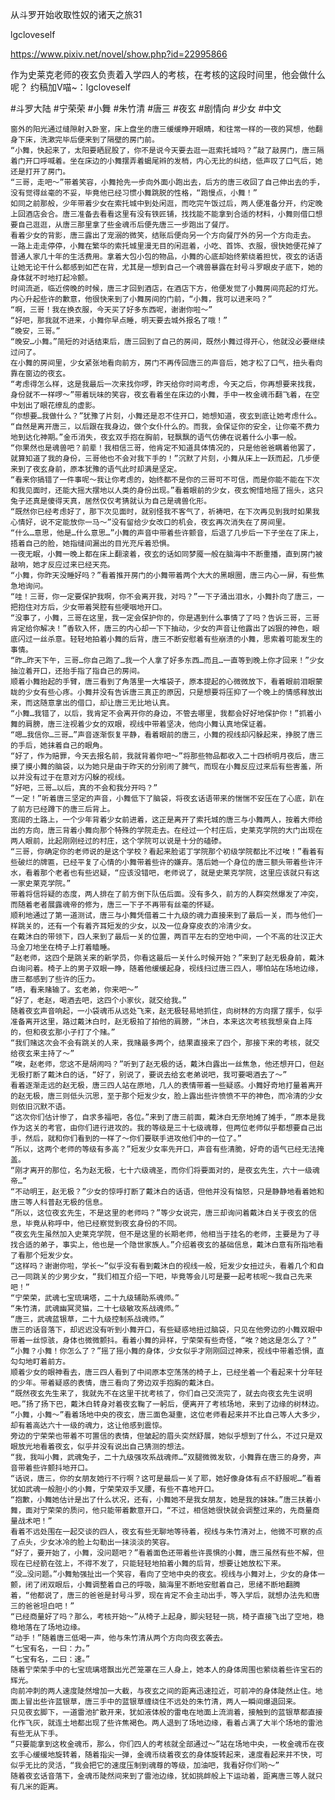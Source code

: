 从斗罗开始收取性奴的诸天之旅31

lgcloveself

https://www.pixiv.net/novel/show.php?id=22995866

作为史莱克老师的夜玄负责着入学四人的考核，在考核的这段时间里，他会做什么呢？
约稿加V喵~：lgcloveself

#斗罗大陆
#宁荣荣
#小舞
#朱竹清
#唐三
#夜玄
#剧情向
#少女
#中文


    窗外的阳光通过缝隙射入卧室，床上盘坐的唐三缓缓睁开眼睛，和往常一样的一夜的冥想，他翻身下床，洗漱完毕后便来到了隔壁的房门前。
    “小舞，快起来了，太阳要晒屁股了，你不是说今天要去逛一逛索托城吗？”敲了敲房门，唐三隔着门开口呼喊着。坐在床边的小舞摆弄着蝎尾辫的发梢，内心无比的纠结，低声叹了口气后，她还是打开了房门。
    “三哥，走吧～”带着笑容，小舞抢先一步向外面小跑出去，后方的唐三收回了自己伸出去的手，没有觉得丝毫的不妥，毕竟他已经习惯小舞跳脱的性格，“跑慢点，小舞！”
    如同之前那般，少年带着少女在索托城中到处闲逛，而吃完午饭过后，两人便准备分开，约定晚上回酒店会合。唐三准备去看看这里有没有铁匠铺，找找能不能拿到合适的材料，小舞则借口想要自己逛逛，从唐三那里拿了些金魂币后便先唐三一步跑出了餐厅。
    看着少女的背影，唐三露出了宠溺的微笑，结账后便向另一个方向餐厅外的另一个方向走去。
    一路上走走停停，小舞在繁华的索托城里漫无目的闲逛着，小吃、首饰、衣服，很快她便花掉了普通人家几十年的生活费用。拿着大包小包的物品，小舞的心底却始终萦绕着担忧，夜玄的话语让她无论干什么都感到如芒在背，尤其是一想到自己一个魂兽暴露在封号斗罗眼皮子底下，她的身体就不时地打起冷颤。
    时间流逝，临近傍晚的时候，唐三才回到酒店，在酒店下方，他便发觉了小舞房间亮起的灯光。内心升起些许的歉意，他很快来到了小舞房间的门前，“小舞，我可以进来吗？”
    “啊，三哥！我在换衣服，今天买了好多东西呢，谢谢你啦～”
    “好吧，那我就不进来，小舞你早点睡，明天要去城外报名了哦！”
    “晚安，三哥。”
    “晚安…小舞。”简短的对话结束后，唐三回到了自己的房间，既然小舞过得开心，他就没必要继续过问了。
    在小舞的房间里，少女紧张地看向前方，房门不再传回唐三的声音后，她才松了口气，扭头看向靠在窗边的夜玄。
    “考虑得怎么样，这是我最后一次来找你啰，昨天给你时间考虑，今天之后，你再想要来找我，身份就不一样啰～”带着玩味的笑容，夜玄看着坐在床边的小舞，手中一枚金魂币翻飞着，在空中划出了眼花缭乱的虚影。
    “你想要…我做什么？”犹豫了片刻，小舞还是忍不住开口，她想知道，夜玄到底让她考虑什么。
    “自然是离开唐三，以后跟在我身边，做个女仆什么的。而我，会保证你的安全，让你毫不费力地到达化神期。”金币消失，夜玄双手抱在胸前，轻飘飘的语气仿佛在说着什么小事一般。
    “你果然也是魂兽吧？前辈！我相信三哥，他肯定不知道具体情况的，只是他爸爸瞒着他罢了，就算知道了我的身份，三哥他也不会对我下手的！”沉默了片刻，小舞从床上一跃而起，几步便来到了夜玄身前，原本犹豫的语气此时却满是坚定。
    “看来你搞错了一件事呢～我让你考虑的，始终都不是你的三哥可不可信，而是你能不能在下次和我见面时，还能大摇大摆地以人类的身份出现。”看着眼前的少女，夜玄惋惜地摇了摇头，这只兔子还真是傻得天真，居然仅仅考猜就认为自己是魂兽化形。
    “既然你已经考虑好了，那下次见面时，就别怪我不客气了，祈祷吧，在下次再见到我时如果我心情好，说不定能放你一马～”没有留给少女改口的机会，夜玄再次消失在了房间里。
    “什么…意思，他是…什么意思…”小舞的声音中带着些许颤音，后退了几步后一下子坐在了床上，捂着自己的脸，她指缝间漏出的目光充斥着恐惧。
    一夜无眠，小舞一晚上都在床上翻滚着，夜玄的话如同梦魇一般在脑海中不断重播，直到房门被敲响，她才反应过来已经天亮。
    “小舞，你昨天没睡好吗？”看着推开房门的小舞带着两个大大的黑眼圈，唐三内心一屏，有些焦急地询问。
    “哇！三哥，你一定要保护我啊，你不会离开我，对吗？”一下子涌出泪水，小舞扑向了唐三，一把抱住对方后，少女带着哭腔有些哽咽地开口。
    “没事了，小舞，三哥在这里，我一定会保护你的，你是遇到什么事情了了吗？告诉三哥，三哥肯定给你解决！”香软入怀，唐三的内心却一下下抽动，少女的声音让他露出了凶狠的神色，眼底闪过一丝杀意。轻轻地拍着小舞的后背，唐三不断安慰着有些崩溃的小舞，思索着可能发生的事情。
    “昨…昨天下午，三哥…你自己跑了…我一个人拿了好多东西…而且…一直等到晚上你才回来！”少女抽泣着开口，还抬手指了指自己的房间。
    顺着小舞抬起的手臂，唐三看到了角落里一大堆袋子，原本提起的心微微放下，看着眼前泪眼蒙眬的少女有些心疼。小舞并没有告诉唐三真正的原因，只是想要将压抑了一个晚上的情感释放出来，而这随意拿出的借口，却让唐三无比地认真。
    “小舞…我错了，以后，我肯定不会离开你的身边，不管去哪里，我都会好好地保护你！”抓着小舞的肩膀，唐三注视着少女的双眼，视线中带着坚决，他向小舞认真地保证着。
    “嗯…我信你…三哥…”声音逐渐恢复平静，看着眼前的唐三，小舞的视线却闪躲起来，挣脱了唐三的手后，她抹着自己的眼角。
    “好了，作为赔罪，今天去报名前，我就背着你吧～”将那些物品都收入二十四桥明月夜后，唐三摸了摸小舞的脑袋，以为她只是由于昨天的分别闹了脾气，而现在小舞反应过来后有些害羞，所以并没有过于在意对方闪躲的视线。
    “好吧，三哥…以后，真的不会和我分开吗？”
    “一定！”听着唐三坚定的声音，小舞低下了脑袋，将夜玄话语带来的惴惴不安压在了心底，趴在了前方已经蹲下的唐三后背上。
    宽阔的土路上，一个少年背着少女前进着，这正是离开了索托城的唐三与小舞两人，按着大师给出的方向，唐三背着小舞向那个特殊的学院走去。在经过一个村庄后，史莱克学院的大门出现在两人眼前，比起刚刚经过的村庄，这个学院可以说是十分的磕碜。
    “三哥，你确定你的老师说的是这个学校？看起来脸诺丁学院那个初级学院都比不过唉！”看着有些破烂的牌匾，已经平复了心情的小舞带着些许的嫌弃。落后她一个身位的唐三额头带着些许汗水，看着那个老者也有些迟疑，“应该没错吧，老师说了，就是史莱克学院，这里应该就只有这一家史莱克学院。”
    带着将信将疑的态度，两人排在了前方倒下队伍后面。没有多久，前方的人群突然爆发了冲突，而随着老者展露魂帝的修为，唐三一下子不再带有丝毫的怀疑。
    顺利地通过了第一道测试，唐三与小舞凭借着二十九级的魂力直接来到了最后一关，而与他们一样跳关的，还有一个有着齐耳短发的少女，以及一位身穿皮衣的冷清少女。
    在戴沐白的带领下，四人来到了最后一关的位置，两百平左右的空地中间，一个不高的壮汉正大马金刀地坐在椅子上打着瞌睡。
    “赵老师，这四个是跳关来的新学员，你看这最后一关什么时候开始？”来到了赵无极身前，戴沐白询问着。椅子上的男子双眼一睁，随着他缓缓起身，视线扫过唐三四人，哪怕站在场地边缘，唐三都感到了些许的压力。
    “啧，看来赌输了。玄老弟，你来吧～”
    “好了，老赵，喝酒去吧，这四个小家伙，就交给我。”
    随着夜玄声音响起，一小袋魂币从远处飞来，赵无极轻易地抓住，向树林的方向摆了摆手，似乎准备离开这里，路过戴沐白时，赵无极拍了拍他的肩膀，“沐白，本来这次考核我想亲自上阵的，但和夜玄那小子打了个赌。”
    “我们赌这次会不会有跳关的人来，我赌最多两个，结果直接来了四个，那接下来的考核，就交给夜玄来主持了～”
    “唉，赵老师，您这不是胡闹吗？”听到了赵无极的话，戴沐白露出一丝焦急，他还想开口，但赵无极打断了戴沐白的话，“好了，别说了，要说去给玄老弟说吧，我可要喝酒去了～”
    看着逐渐走远的赵无极，唐三四人站在原地，几人的表情带着一些疑惑。小舞好奇地打量着离开的赵无极，唐三则低头沉思，至于那个短发少女，脸上露出些许愤愤不平的神色，而冷清的少女则依旧沉默不语。
    “这次你们估计惨了，自求多福吧，各位。”来到了唐三前面，戴沐白无奈地摊了摊手，“原本是我作为这关的考官，由你们进行进攻的。我的等级是三十七级魂尊，但两位老师似乎都想要自己出手，然后，就和你们看到的一样了～你们要联手进攻他们中的一位了。”
    “所以，这两个老师的等级有多高？”短发少女率先开口，声音有些清脆，好奇的语气已经无法掩盖。
    “刚才离开的那位，名为赵无极，七十六级魂圣，而你们将要面对的，是夜玄先生，六十一级魂帝…”
    “不动明王，赵无极？”少女的惊呼打断了戴沐白的话语，但他并没有恼怒，只是静静地看着她和唐三等人科普赵无极的信息。
    “所以，这位夜玄先生，不是这里的老师吗？”等少女说完，唐三却询问着戴沐白关于夜玄的信息，毕竟从称呼中，他已经察觉到夜玄身份的不同。
    “夜玄先生虽然加入史莱克学院，但不是这里的长期老师，他相当于挂名的老师，主要是为了寻找合适的弟子，事实上，他也是一个隐世家族人。”介绍着夜玄的基础信息，戴沐白意有所指地看了看那个短发少女。
    “这样吗？谢谢你啦，学长～”似乎没有看到戴沐白的视线一般，短发少女扭过头，看着几个和自己一同跳关的少男少女，“我们相互介绍一下吧，毕竟等会儿可是要一起考核呢～我自己先来吧！”
    “宁荣荣，武魂七宝琉璃塔，二十九级辅助系魂师。”
    “朱竹清，武魂幽冥灵猫，二十七级敏攻系战魂师。”
    “唐三，武魂蓝银草，二十九级控制系战魂师。”
    唐三的话音落下，却迟迟没有听到小舞开口，有些疑惑地扭过脑袋，只见在他旁边的小舞双眼中带着一丝惊骇，身体也微微颤抖。看着小舞的异样，宁荣荣有些奇怪，“唉？她这是怎么了？”
    “小舞？小舞！你怎么了？”摇了摇小舞的身体，少女似乎才刚刚回过神来，视线中带着恐惧，直勾勾地盯着前方。
    顺着少女的眼神看去，唐三四人看到了中间原本空荡荡的椅子上，已经坐着一个看起来十分年轻的少年。带着疑惑的表情，唐三看向了旁边双手抱胸的戴沐白。
    “既然夜玄先生来了，我就先不在这里干扰考核了，你们自己交流完了，就去向夜玄先生说明吧。”扬了扬下巴，戴沐白转身对着夜玄鞠了一躬后，便离开了考核场地，来到了边缘的树林边。
    “小舞，小舞～”看着场地中央的夜玄，唐三面色凝重，这位老师看起来并不比自己等人大多少，却有着高达六十一级的魂力，这让他感到震惊。
    旁边的宁荣荣也带着不可置信的表情，但皱起的眉头突然舒展，她似乎想到了什么，不过只是双眼放光地看着夜玄，似乎并没有说出自己猜测的想法。
    “我，我叫小舞，武魂兔子，二十九级强攻系战魂师…”双腿微微发软，小舞靠在唐三的身旁，声音带着些许颤抖地开口。
    “话说，唐三，你的女朋友她行不行啊？这可是最后一关了耶，她好像身体有点不舒服呢…”看着犹如武魂一般胆小的小舞，宁荣荣双手叉腰，有些不喜地开口。
    “抱歉，小舞她估计是出了什么状况，还有，小舞她不是我女朋友，她是我的妹妹。”唐三扶着小舞，面对宁荣荣的质问，他只能带着歉意开口，“不过，相信她很快就会调整过来的，先商量商量战术吧！”
    看着不远处围在一起交谈的四人，夜玄有些无聊地等待着，视线与朱竹清对上，他微不可察的点了点头，少女冰冷的脸上勾勒出一抹淡淡的笑容。
    “好了，要开始了，小舞，没问题吧？”看着面色还带着些许畏惧的小舞，唐三虽然有些不解，但现在已经箭在弦上，不得不发了，只能轻轻地拍着小舞的后背，想要让她放松下来。
    “没…没问题。”小舞勉强扯出一个笑容，看向了空地中央的夜玄。视线与小舞对上，少女的身体一颤，闭了闭双眼后，小舞调整着自己的呼吸，脑海里不断地安慰着自己，思绪不断地翻腾着，“他都说了，唐三的爸爸是封号斗罗，现在肯定不会主动出手，等入学后，就想办法先和唐三的爸爸坦白吧！”
    “已经商量好了吗？那么，考核开始～”从椅子上起身，脚尖轻轻一挑，椅子直接飞出了空地，稳稳地落在了场地边缘。
    “动手！”随着唐三低喝一声，他与朱竹清从两个方向向夜玄袭去。
    “七宝有名，一曰：力。”
    “七宝有名，二曰：速。”
    随着宁荣荣手中的七宝琉璃塔飘出光芒笼罩在三人身上，她本人的身体周围也萦绕着些许宝石的辉光。
    向前冲刺的两人速度陡然增加一大截，与夜玄之间的距离迅速拉近，可前冲的身体陡然止住。地面上冒出些许蓝银草，唐三手中的蓝银草缠绕住不远处的朱竹清，两人一瞬间爆退回来。
    只见夜玄脚下，一道雷池扩散开来，犹如液体般的雷电在地面上流淌着，接触到的蓝银草都直接化作飞灰，就连土地都出现了些许焦褐色。两人退到了场地边缘，看着占满了大半个场地的雷池有些无从下手。
    “只要能拿到这枚金魂币，那么，你们四人的考核就全部通过～”站在场地中央，一枚金魂币在夜玄手心缓缓地旋转着，随着指尖一弹，金魂币绕着夜玄的身体旋转起来，速度看起来并不快，可似乎无比的灵活，“我会把它的速度压制到魂尊的等级，加油吧，我看好你们哟～”
    随着夜玄话音落下，金魂币陡然间来到了雷池边缘，犹如挑衅般上下运动着，距离唐三等人就只有几米的距离。
